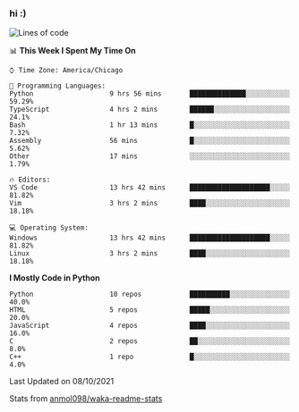 ### hi :)

<!--START_SECTION:waka-->
![Lines of code](https://img.shields.io/badge/From%20Hello%20World%20I%27ve%20Written-886282%20lines%20of%20code-blue)

📊 **This Week I Spent My Time On** 

```text
⌚︎ Time Zone: America/Chicago

💬 Programming Languages: 
Python                   9 hrs 56 mins       ██████████████░░░░░░░░░░░   59.29% 
TypeScript               4 hrs 2 mins        ██████░░░░░░░░░░░░░░░░░░░   24.1% 
Bash                     1 hr 13 mins        █░░░░░░░░░░░░░░░░░░░░░░░░   7.32% 
Assembly                 56 mins             █░░░░░░░░░░░░░░░░░░░░░░░░   5.62% 
Other                    17 mins             ░░░░░░░░░░░░░░░░░░░░░░░░░   1.79%

🔥 Editors: 
VS Code                  13 hrs 42 mins      ████████████████████░░░░░   81.82% 
Vim                      3 hrs 2 mins        ████░░░░░░░░░░░░░░░░░░░░░   18.18%

💻 Operating System: 
Windows                  13 hrs 42 mins      ████████████████████░░░░░   81.82% 
Linux                    3 hrs 2 mins        ████░░░░░░░░░░░░░░░░░░░░░   18.18%

```

**I Mostly Code in Python** 

```text
Python                   10 repos            ██████████░░░░░░░░░░░░░░░   40.0% 
HTML                     5 repos             █████░░░░░░░░░░░░░░░░░░░░   20.0% 
JavaScript               4 repos             ████░░░░░░░░░░░░░░░░░░░░░   16.0% 
C                        2 repos             ██░░░░░░░░░░░░░░░░░░░░░░░   8.0% 
C++                      1 repo              █░░░░░░░░░░░░░░░░░░░░░░░░   4.0%

```



 Last Updated on 08/10/2021
<!--END_SECTION:waka-->

Stats from [anmol098/waka-readme-stats](https://github.com/anmol098/waka-readme-stats)